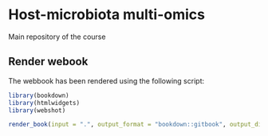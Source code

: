 # Host-microbiota multi-omics

Main repository of the course

## Render webook

The webbook has been rendered using the following script:

```r
library(bookdown)
library(htmlwidgets)
library(webshot)

render_book(input = ".", output_format = "bookdown::gitbook", output_dir = "docs")
```

